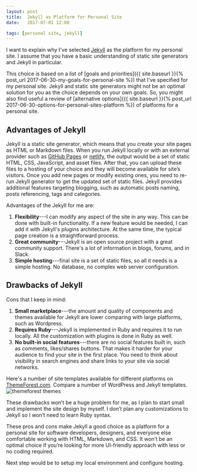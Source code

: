 ```yaml
---
layout: post
title:  Jekyll as Platform for Personal Site
date:   2017-07-01 12:00

tags: [personal site, jekyll]
---
```


I want to explain why I've selected [Jekyll](https://jekyllrb.com/) as the platform for my personal site. I assume that you have a basic understanding of static site generators and Jekyll in particular.

This choice is based on a list of [goals and priorities]({{ site.baseurl }}{% post_url 2017-06-30-my-goals-for-personal-site %}) that I've specified for my personal site. Jekyll and static site generators might not be an optimal solution for you as the choice depends on your own goals. So, you might also find useful a review of [alternative options]({{ site.baseurl }}{% post_url 2017-06-30-options-for-personal-sites-platform %}) of platforms for a personal site.

## Advantages of Jekyll
Jekyll is a static site generator, which means that you create your site pages as HTML or Markdown files. When you run Jekyll locally or with an external provider such as [GitHub Pages](https://pages.github.com/) or [netlify](https://www.netlify.com), the output would be a set of static HTML, CSS, JavaScript, and asset files. After that, you can upload these files to a hosting of your choice and they will become available for site’s visitors. Once you add new pages or modify existing ones, you need to re-run Jekyll generator to get the updated set of static files. Jekyll provides additional features targeting blogging, such as automatic posts naming, posts referencing, tags and categories.

Advantages of the Jekyll for me are:
1.	**Flexibility**---I can modify any aspect of the site in any way. This can be done with built-in functionality. If a new feature would be needed, I can add it with Jekyll's plugins architecture. At the same time, the typical page creation is a straightforward process.
2.	**Great community**---Jekyll is an open source project with a great community support. There's a lot of information in blogs, forums, and in Slack.
3.	**Simple hosting**---final site is a set of static files, so all it needs is a simple hosting. No database, no complex web server configuration.

## Drawbacks of Jekyll
Cons that I keep in mind:
1.	**Small marketplace**---the amount and quality of components and themes available for Jekyll are lower comparing with large platforms, such as Wordpress.
2.	**Requires Ruby**---Jekyll is implemented in Ruby and requires it to run locally. All the customization with plugins is done in Ruby as well.
3.	**No built-in social features**---there are no social features built in, such as comments, likes/shares buttons. That makes it harder for your audience to find your site in the first place. You need to think about visibility in search engines and share links to your site via social networks.

Here's a number of site templates available for different platforms on [ThemeForest.com](https://themeforest.net/category/all). Compare a number of WordPress and Jekyll templates.
![themeforest themes]({{site.baseurl}}\assets\jekyll-themes-on-themeforest.png)

These drawbacks won’t be a huge problem for me, as I plan to start small and implement the site design by myself. I don’t plan any customizations to Jekyll so I won’t need to learn Ruby syntax.

These pros and cons make Jekyll a good choice as a platform for a personal site for software developers, designers, and everyone else comfortable working with HTML, Markdown, and CSS. It won’t be an optimal choice if you’re looking for more UI-friendly approach with less or no coding required.


Next step would be to setup my local environment and configure hosting.